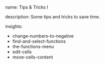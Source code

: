 name: Tips & Tricks I

description: Some tips and tricks to save time.

insights:
  - change-numbers-to-negative
  - find-and-select-functions
  - the-functions-menu
  - edit-cells
  - move-cells-content
